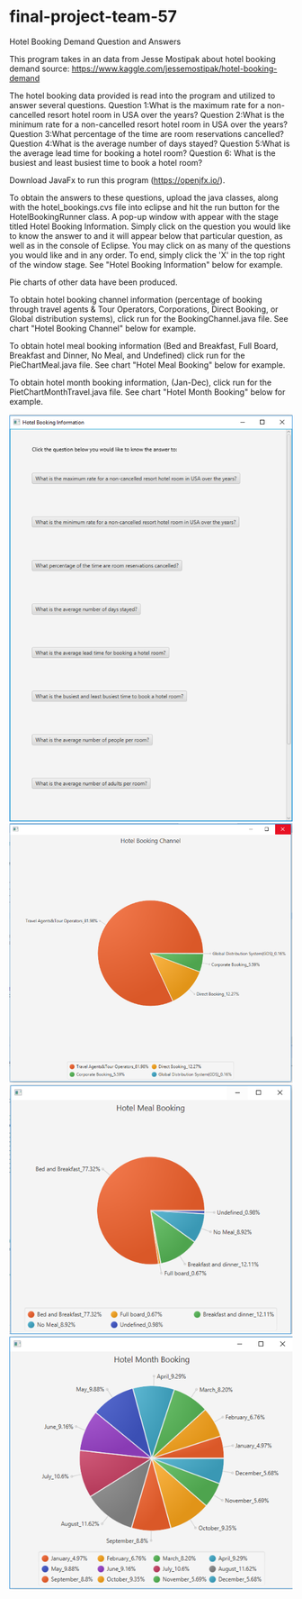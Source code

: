 # final-project-team-57

Hotel Booking Demand Question and Answers

This program takes in an data from Jesse Mostipak about hotel booking demand
source: https://www.kaggle.com/jessemostipak/hotel-booking-demand

The hotel booking data provided is read into the program and utilized to answer several questions. 
Question 1:What is the maximum rate for a non-cancelled resort hotel room in USA over the years?
Question 2:What is the minimum rate for a non-cancelled resort hotel room in USA over the years?
Question 3:What percentage of the time are room reservations cancelled?
Question 4:What is the average number of days stayed?
Question 5:What is the average lead time for booking a hotel room?
Question 6: What is the busiest and least busiest time to book a hotel room?

Download JavaFx to run this program (https://openjfx.io/).

To obtain the answers to these questions, upload the java classes, along with the hotel_bookings.cvs file into eclipse and hit the run
button for the HotelBookingRunner class. A pop-up window with appear with the stage titled Hotel Booking Information. Simply click on the question you would like to know
the answer to and it will appear below that particular question, as well as in the console of Eclipse. 
You may click on as many of the questions you would like and in any order. 
To end, simply click the 'X' in the top right of the window stage. See "Hotel Booking Information" below for example.

Pie charts of other data have been produced. 

To obtain hotel booking channel information (percentage of booking through travel agents & Tour Operators, Corporations, Direct Booking, or Global distribution systems), click run for the BookingChannel.java file. See chart "Hotel Booking Channel" below for example.

To obtain hotel meal booking information (Bed and Breakfast, Full Board, Breakfast and Dinner, No Meal, and Undefined) click run for the PieChartMeal.java file. See chart "Hotel Meal Booking" below for example.

To obtain hotel month booking information, (Jan-Dec), click run for the PietChartMonthTravel.java file. See chart "Hotel Month Booking" below for example. 

![](Images/HotelBookingInfo.PNG)
![](Images/HotelBookingChannel.PNG)
![](Images/HotelMealBooking.PNG)
![](Images/HotelMonthBooking.PNG)

